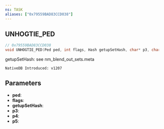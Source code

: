 ```yaml
---
ns: TASK
aliases: ["0x79559BAD83CCD038"]
---
```

## UNHOGTIE_PED

```c
// 0x79559BAD83CCD038
void UNHOGTIE_PED(Ped ped, int flags, Hash getupSetHash, char* p3, char* p4, float p5);
```

getupSetHash: see nm_blend_out_sets.meta

```
NativeDB Introduced: v1207
```

## Parameters
* **ped**:
* **flags**:
* **getupSetHash**:
* **p3**:
* **p4**:
* **p5**:
